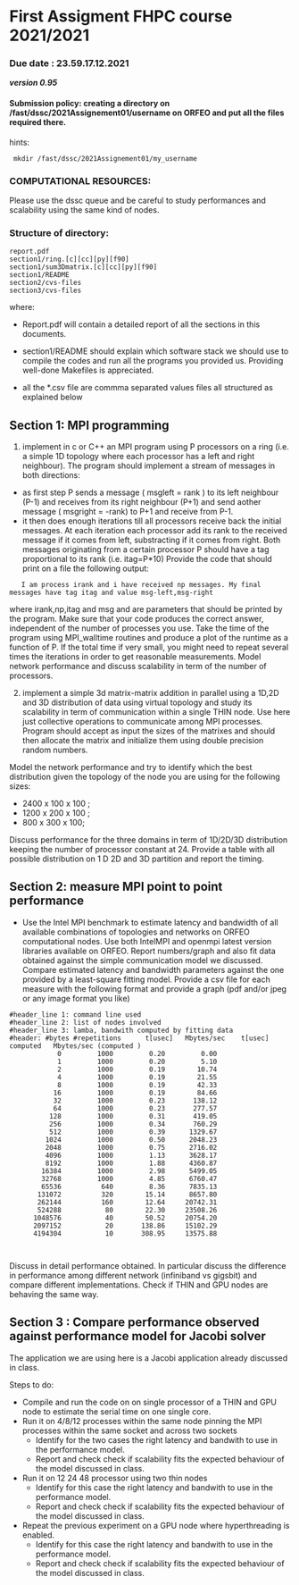 # First Assigment  FHPC course 2021/2021

### Due date : 23.59.17.12.2021

***version 0.95***

#### Submission policy: creating a directory on /fast/dssc/2021Assignement01/username on ORFEO and put all the files required there.

hints:

`` mkdir /fast/dssc/2021Assignement01/my_username`` 

### COMPUTATIONAL RESOURCES:

Please use the dssc queue and be careful to study performances and scalability using the same kind of nodes.

### Structure of directory: 

````
report.pdf 
section1/ring.[c][cc][py][f90]
section1/sum3Dmatrix.[c][cc][py][f90]
section1/README
section2/cvs-files
section3/cvs-files
````

where: 

- Report.pdf  will contain a detailed report of all the sections in this documents.

- section1/README should explain which software stack we should use to compile the codes and run all the programs you provided us. 
  Providing well-done Makefiles is appreciated. 
 
- all the *.csv file are commma separated values files all structured as explained below


	    
## Section  1: MPI programming 


1. implement in c or C++ an MPI program using P processors on a ring (i.e. a simple 1D topology where each processor  has a left and right neighbour). 
 The program should implement a stream of messages in both directions:
  -  as first step  P sends a message ( msgleft = rank ) to its left neighbour (P-1) and receives from its right neighbour (P+1) and send aother message ( msgright = -rank) to P+1 and receive from P-1.
  -  it then does enough iterations till all processors receive back the initial messages. At each iteration each processor add its rank to the received message if it comes from left, substracting if it comes from right. 
Both messages originating from a certain processor P should have a tag proportional to its rank (i.e. itag=P*10)
Provide the code that should print on a file  the following output:

`   I am process irank and i have received np messages. My final messages have tag itag and value msg-left,msg-right`

where irank,np,itag and msg and are parameters that should be printed by the program. 
Make sure that your code produces the correct answer, independent of the number of processes you use. 
Take the time of the program using MPI_walltime routines and produce  a plot of the runtime as a function of P.  If the total time if very small, you might need to repeat several times the iterations in order to get reasonable measurements.
Model network performance and discuss scalability in term of the number of processors. 


2. implement a simple 3d matrix-matrix addition in parallel using a 1D,2D and 3D distribution of data using virtual topology and study its scalability in term of communication within a single THIN node. Use here just collective operations to communicate among MPI processes.
Program should accept as input the sizes of the matrixes and should then allocate the matrix and initialize them using double precision random numbers.

Model the network performance and try to identify which the best distribution given the topology of the node you are using for the following sizes:  
 - 2400 x 100 x 100 ; 
 - 1200 x 200 x 100 ; 
 - 800 x 300 x 100; 

Discuss performance for the three domains in term of 1D/2D/3D distribution keeping the number of processor constant at 24.
Provide a table with all possible distribution on 1 D 2D and 3D partition and report the timing.
 
  

## Section 2: measure MPI point to point performance 

- Use the Intel MPI benchmark to estimate latency and bandwidth of all available combinations of topologies and networks on ORFEO computational nodes.  Use both IntelMPI and openmpi latest version libraries available on ORFEO.
Report numbers/graph and also fit data obtained against the simple communication model we discussed. Compare estimated latency and bandwidth parameters against the one provided by a least-square fitting model. 
Provide a csv file for each measure with the following format and provide a graph (pdf and/or jpeg or any image format you like)

```
#header_line 1: command line used 
#header_line 2: list of nodes involved 
#header_line 3: lamba, bandwith computed by fitting data 
#header: #bytes #repetitions      t[usec]   Mbytes/sec    t[usec] computed   Mbytes/sec (computed )
            0         1000         0.20         0.00
            1         1000         0.20         5.10
            2         1000         0.19        10.74
            4         1000         0.19        21.55
            8         1000         0.19        42.33
           16         1000         0.19        84.66
           32         1000         0.23       138.12
           64         1000         0.23       277.57
          128         1000         0.31       419.05
          256         1000         0.34       760.29
          512         1000         0.39      1329.67
         1024         1000         0.50      2048.23
         2048         1000         0.75      2716.02
         4096         1000         1.13      3628.17
         8192         1000         1.88      4360.87
        16384         1000         2.98      5499.05
        32768         1000         4.85      6760.47
        65536          640         8.36      7835.13
       131072          320        15.14      8657.80
       262144          160        12.64     20742.31
       524288           80        22.30     23508.26
      1048576           40        50.52     20754.20
      2097152           20       138.86     15102.29
      4194304           10       308.95     13575.88



````

Discuss in detail performance obtained. In particular discuss the difference in performance among different network (infiniband vs gigsbit) and compare different implementations. Check if THIN and GPU nodes are behaving the same way.

## Section 3 : Compare performance observed against performance model for Jacobi solver 

The application we are using here is a Jacobi application already discussed in class.

Steps to do:

- Compile and run the code on on single processor of a THIN and GPU node to estimate the serial time on one single core.
- Run it on 4/8/12 processes within the same node pinning the MPI processes within the same socket and across two sockets 
  	- Identify for the two cases the right latency and bandwith to use in the performance model. 
  	- Report and check check if scalability fits the expected behaviour of the model discussed in class.
- Run it on 12 24 48 processor using two thin nodes 
	- Identify for this case the right latency and bandwith to use in the performance model. 
  	- Report and check check if scalability fits the expected behaviour of the model discussed in class. 
- Repeat the previous experiment on a GPU node where hyperthreading is enabled. 
  	- Identify for this case the right latency and bandwith to use in the performance model.  
  	- Report and check check if scalability fits the expected behaviour of the model discussed in class.
  
